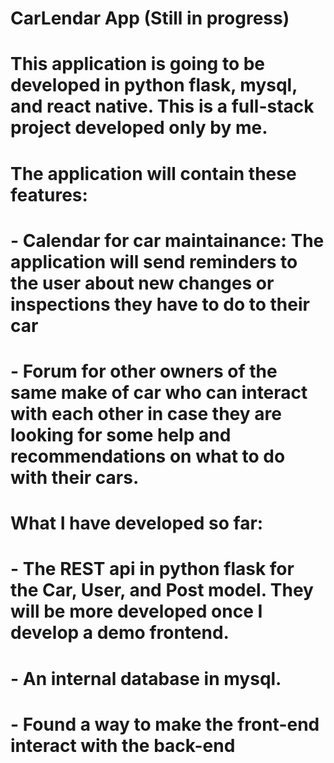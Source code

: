 # CarLendar App (Still in progress)
# This application is going to be developed in python flask, mysql, and react native. This is a full-stack project developed only by me.
# The application will contain these features:
#   - Calendar for car maintainance: The application will send reminders to the user about new changes or inspections they have to do to their car
#   - Forum for other owners of the same make of car who can interact with each other in case they are looking for some help and recommendations on what to do with their cars.
# What I have developed so far:
#   - The REST api in python flask for the Car, User, and Post model. They will be more developed once I develop a demo frontend.
#   - An internal database in mysql.
#   - Found a way to make the front-end interact with the back-end